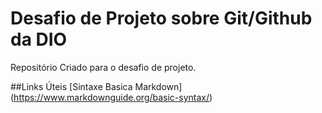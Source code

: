 # Desafio de Projeto sobre Git/Github da DIO
Repositório Criado para o desafio de projeto.

##Links Úteis
[Sintaxe Basica Markdown] (https://www.markdownguide.org/basic-syntax/)
